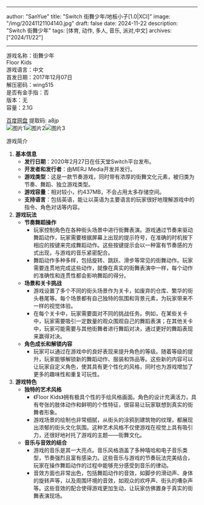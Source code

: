 
---
author: "SanYue"
title: "Switch 街舞少年/地板小子[1.0|XCI]"
image: "/img/20241121104140.jpg"
draft: false
date: 2024-11-22
description: "Switch 街舞少年"
tags: [体育, 动作, 多人, 音乐, 派对,中文]
archives: ["2024/11/22"]

---

游戏名称：街舞少年   
Floor Kids    
游戏语言：中文  
首发日期：2017年12月07日  
解压密码：wing515  
是否有金手指：否  
版本：无   
容量：2.1G

[百度网盘](https://pan.baidu.com/s/1n7hsGX54WZEyQnJggmXUbg) 提取码: a8jp  
![图片1](/img/1b93c6.jpg)![图片2](/img/bf1e02.jpg)![图片3](/img/8ebd4c.jpg)  

游戏简介  
1. **基本信息**
   - **发行日期**：2020年2月27日在任天堂Switch平台发布。
   - **开发者和发行者**：由MERJ Media开发并发行。
   - **游戏类型**：这是一款节奏游戏，同时带有浓厚的街舞文化元素，被归类为节奏、舞蹈、独立游戏类型。
   - **游戏容量**：相对较小，约437MB，不会占用太多存储空间。
   - **支持语言**：包括英语，能让以英语为主要语言的玩家很好地理解游戏中的指令、角色对话等内容。
2. **游戏玩法**
   - **节奏舞蹈操作**
     - 玩家控制角色在各种街头场景中进行街舞表演。游戏通过节奏来驱动舞蹈动作，玩家需要根据屏幕上出现的提示符号，在准确的时机按下相应的按键来完成舞蹈动作。这些按键提示会以一种富有节奏感的方式出现，与游戏的音乐紧密配合。
     - 舞蹈动作多种多样，包括旋转、跳跃、滑步等常见的街舞动作。玩家需要连贯地完成这些动作，就像在真实的街舞表演中一样，每个动作的准确性和连贯性都会影响舞蹈的得分。
   - **场景和关卡挑战**
     - 游戏设置了多个不同的街头场景作为关卡，如废弃的仓库、繁华的街头巷尾等。每个场景都有自己独特的氛围和背景元素，为玩家带来不一样的视觉体验。
     - 在每个关卡中，玩家需要面对不同的挑战任务。例如，在某些关卡中，玩家需要吸引一定数量的观众围观自己的舞蹈表演；在其他关卡中，玩家可能需要与其他街舞者进行舞蹈对决，通过更好的舞蹈表现来赢得对决。
   - **角色成长和解锁内容**
     - 玩家可以通过在游戏中的良好表现来提升角色的等级。随着等级的提升，玩家能够解锁新的舞蹈动作、服装和饰品等。这些新的内容可以让玩家自定义角色，使其具有更个性化的风格，同时也为游戏增加了更多的趣味性和重复可玩性。
3. **游戏特色**
   - **独特的艺术风格**
     - 《Floor Kids》拥有极具个性的手绘风格画面。角色的设计充满活力，具有夸张的肢体动作和鲜明的个性特征，很容易让玩家联想到真实的街舞者形象。
     - 游戏场景的绘制也非常细腻，从街头的涂鸦到建筑物的纹理，都展现出浓郁的街头文化氛围。这种艺术风格不仅使游戏在视觉上具有吸引力，还很好地衬托了游戏的主题——街舞文化。
   - **音乐与音效的结合**
     - 游戏的音乐是其一大亮点。音乐风格涵盖了多种嘻哈和电子音乐类型，节奏强烈且富有感染力。这些音乐与游戏的节奏玩法完美结合，玩家在操作舞蹈动作的过程中能够充分感受到音乐的律动。
     - 音效方面也非常出色，包括舞蹈动作的音效，如脚步的滑动声、身体的旋转声等，以及周围环境的音效，如观众的欢呼声、街头的嘈杂声等。这些音效的配合使得游戏更加生动，让玩家仿佛置身于真实的街舞表演现场。
